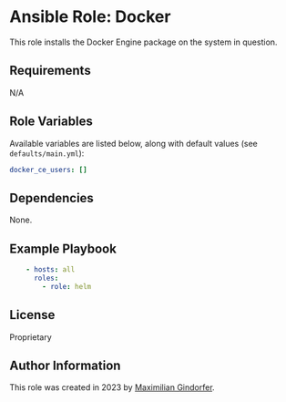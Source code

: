# Ansible Role: Docker

This role installs the Docker Engine package on the system in question.

## Requirements

N/A

## Role Variables

Available variables are listed below, along with default values (see `defaults/main.yml`):

```yaml
docker_ce_users: []
```

## Dependencies

None.

## Example Playbook

```yaml
    - hosts: all
      roles:
        - role: helm
```

## License

Proprietary

## Author Information

This role was created in 2023 by [Maximilian Gindorfer](https://fmj.dev).
